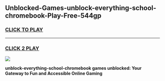 
## Unblocked-Games-unblock-everything-school-chromebook-Play-Free-544gp
<h3>
<a href="https://premium76.site?title=unblock-everything-school-chromebook&ref=20M">CLICK TO PLAY</a></h3>
<hr>

<h3>
<a href="https://premium76.site?title=unblock-everything-school-chromebook&ref=20M">CLICK 2 PLAY</a>
  
</h3>

<a href="https://premium76.site?title=unblock-everything-school-chromebook&ref=19M"><img src="https://clearcache.store/games.png"></a>


**unblock-everything-school-chromebook games unblocked: Your Gateway to Fun and Accessible Online Gaming**
